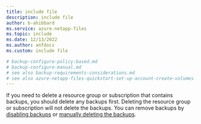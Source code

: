 ```yaml
---
title: include file
description: include file
author: b-ahibbard
ms.service: azure-netapp-files
ms.topic: include
ms.date: 12/13/2022
ms.author: anfdocs
ms.custom: include file

# backup-configure-policy-based.md
# backup-configure-manual.md
# see also backup-requirements-considerations.md
# see also azure-netapp-files-quickstart-set-up-account-create-volumes.md
---
```


If you need to delete a resource group or subscription that contains backups, you should delete any backups first. Deleting the resource group or subscription will not delete the backups. You can remove backups by [disabling backups](../backup-disable.md) or [manually deleting the backups](../backup-delete.md).

